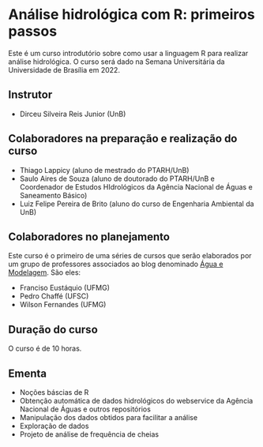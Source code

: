 # Análise hidrológica com R: primeiros passos

Este é um curso introdutório sobre como usar a linguagem R para realizar análise hidrológica. O curso será dado na Semana Universitária da Universidade de Brasília em 2022.

## Instrutor

- Dirceu Silveira Reis Junior (UnB)

## Colaboradores na preparação e realização do curso

- Thiago Lappicy (aluno de mestrado do PTARH/UnB)
- Saulo Aires de Souza (aluno de doutorado do PTARH/UnB e Coordenador de Estudos HIdrológicos da Agência Nacional de Águas e Saneamento Básico)
- Luiz Felipe Pereira de Brito (aluno do curso de Engenharia Ambiental da UnB)

## Colaboradores no planejamento

Este curso é o primeiro de uma séries de cursos que serão elaborados por um grupo de professores associados ao blog denominado [Água e Modelagem](https://aguaemodelagem.wordpress.com). São eles:

- Franciso Eustáquio (UFMG)
- Pedro Chaffé (UFSC)
- Wilson Fernandes (UFMG)

## Duração do curso

O curso é de 10 horas.

## Ementa

- Noções báscias de R
- Obtenção automática de dados hidrológicos do webservice da Agência Nacional de Águas e outros repositórios
- Manipulação dos dados obtidos para facilitar a análise
- Exploração de dados
- Projeto de análise de frequência de cheias
